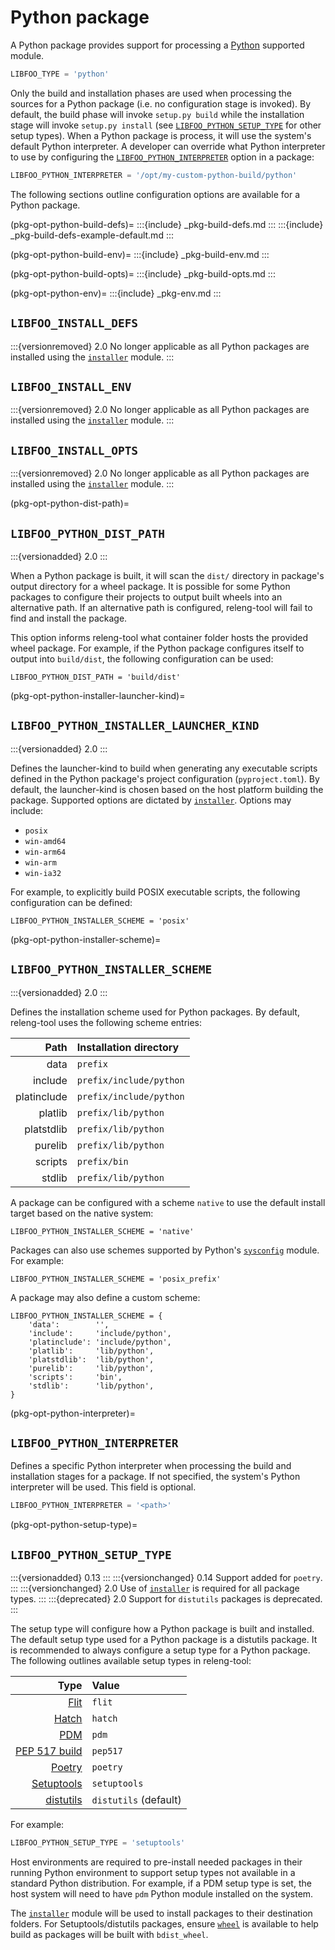 # Python package

A Python package provides support for processing a [Python][python]
supported module.

```python
LIBFOO_TYPE = 'python'
```

Only the build and installation phases are used when processing the sources
for a Python package (i.e. no configuration stage is invoked). By default,
the build phase will invoke `setup.py build` while the installation stage
will invoke `setup.py install` (see
[`LIBFOO_PYTHON_SETUP_TYPE`](pkg-opt-python-setup-type) for other setup
types). When a Python package is process, it will use the system's
default Python interpreter. A developer can override what Python interpreter
to use by configuring the
[`LIBFOO_PYTHON_INTERPRETER`](pkg-opt-python-interpreter) option in a
package:

```python
LIBFOO_PYTHON_INTERPRETER = '/opt/my-custom-python-build/python'
```

The following sections outline configuration options are available for a
Python package.

(pkg-opt-python-build-defs)=
:::{include} _pkg-build-defs.md
:::
:::{include} _pkg-build-defs-example-default.md
:::

(pkg-opt-python-build-env)=
:::{include} _pkg-build-env.md
:::

(pkg-opt-python-build-opts)=
:::{include} _pkg-build-opts.md
:::

(pkg-opt-python-env)=
:::{include} _pkg-env.md
:::

## `LIBFOO_INSTALL_DEFS`

:::{versionremoved} 2.0
No longer applicable as all Python packages are  installed using the
[`installer`][installer] module.
:::

## `LIBFOO_INSTALL_ENV`

:::{versionremoved} 2.0
No longer applicable as all Python packages are installed using the
[`installer`][installer] module.
:::

## `LIBFOO_INSTALL_OPTS`

:::{versionremoved} 2.0
No longer applicable as all Python packages are installed using the
[`installer`][installer] module.
:::

(pkg-opt-python-dist-path)=
## `LIBFOO_PYTHON_DIST_PATH`

:::{versionadded} 2.0
:::

When a Python package is built, it will scan the `dist/` directory in
package's output directory for a wheel package. It is possible for some
Python packages to configure their projects to output built wheels into an
alternative path. If an alternative path is configured, releng-tool will
fail to find and install the package.

This option informs releng-tool what container folder hosts the provided
wheel package. For example, if the Python package configures itself to
output into `build/dist`, the following configuration can be used:

```
LIBFOO_PYTHON_DIST_PATH = 'build/dist'
```

(pkg-opt-python-installer-launcher-kind)=
## `LIBFOO_PYTHON_INSTALLER_LAUNCHER_KIND`

:::{versionadded} 2.0
:::

Defines the launcher-kind to build when generating any executable scripts
defined in the Python package's project configuration (`pyproject.toml`).
By default, the launcher-kind is chosen based on the host platform building
the package. Supported options are dictated by [`installer`][installer].
Options may include:

- `posix`
- `win-amd64`
- `win-arm64`
- `win-arm`
- `win-ia32`

For example, to explicitly build POSIX executable scripts, the following
configuration can be defined:

```
LIBFOO_PYTHON_INSTALLER_SCHEME = 'posix'
```

(pkg-opt-python-installer-scheme)=
## `LIBFOO_PYTHON_INSTALLER_SCHEME`

:::{versionadded} 2.0
:::

Defines the installation scheme used for Python packages. By default,
releng-tool uses the following scheme entries:

| Path        | Installation directory |
| ----------: | :- |
| data        | `prefix`
| include     | `prefix/include/python`
| platinclude | `prefix/include/python`
| platlib     | `prefix/lib/python`
| platstdlib  | `prefix/lib/python`
| purelib     | `prefix/lib/python`
| scripts     | `prefix/bin`
| stdlib      | `prefix/lib/python`

A package can be configured with a scheme `native` to use the default
install target based on the native system:

```
LIBFOO_PYTHON_INSTALLER_SCHEME = 'native'
```

Packages can also use schemes supported by Python's [`sysconfig`][sysconfig]
module. For example:

```
LIBFOO_PYTHON_INSTALLER_SCHEME = 'posix_prefix'
```

A package may also define a custom scheme:

```
LIBFOO_PYTHON_INSTALLER_SCHEME = {
    'data':        '',
    'include':     'include/python',
    'platinclude': 'include/python',
    'platlib':     'lib/python',
    'platstdlib':  'lib/python',
    'purelib':     'lib/python',
    'scripts':     'bin',
    'stdlib':      'lib/python',
}
```

(pkg-opt-python-interpreter)=
## `LIBFOO_PYTHON_INTERPRETER`

Defines a specific Python interpreter when processing the build and
installation stages for a package. If not specified, the system's Python
interpreter will be used. This field is optional.

```python
LIBFOO_PYTHON_INTERPRETER = '<path>'
```

(pkg-opt-python-setup-type)=
## `LIBFOO_PYTHON_SETUP_TYPE`

:::{versionadded} 0.13
:::
:::{versionchanged} 0.14 Support added for `poetry`.
:::
:::{versionchanged} 2.0
Use of [`installer`][installer] is required for all package types.
:::
:::{deprecated} 2.0
Support for `distutils` packages is deprecated.
:::

The setup type will configure how a Python package is built and installed.
The default setup type used for a Python package is a distutils package. It
is recommended to always configure a setup type for a Python package.
The following outlines available setup types in releng-tool:

| Type                        | Value |
| --------------------------: | :- |
| [Flit][flit]                | `flit`
| [Hatch][hatch]              | `hatch`
| [PDM][pdm]                  | `pdm`
| [PEP 517 build][pypa-build] | `pep517`
| [Poetry][poetry]            | `poetry`
| [Setuptools][setuptools]    | `setuptools`
| [distutils][distutils]      | `distutils` (default)

For example:

```python
LIBFOO_PYTHON_SETUP_TYPE = 'setuptools'
```

Host environments are required to pre-install needed packages in their
running Python environment to support setup types not available in a
standard Python distribution. For example, if a PDM setup type is set,
the host system will need to have `pdm` Python module installed on
the system.

The [`installer`][installer] module will be used to install packages to
their destination folders. For  Setuptools/distutils packages, ensure
[`wheel`][wheel] is available to help build as packages will be built
with `bdist_wheel`.


[distutils]: https://docs.python.org/3.11/library/distutils.html
[flit]: https://flit.pypa.io
[hatch]: https://hatch.pypa.io
[installer]: https://installer.pypa.io/
[pdm]: https://pdm-project.org/
[poetry]: https://python-poetry.org/
[pypa-build]: https://build.pypa.io/
[python]: https://www.python.org/
[setuptools]: https://setuptools.pypa.io
[sysconfig]: https://docs.python.org/3/library/sysconfig.html
[wheel]: https://wheel.readthedocs.io/
